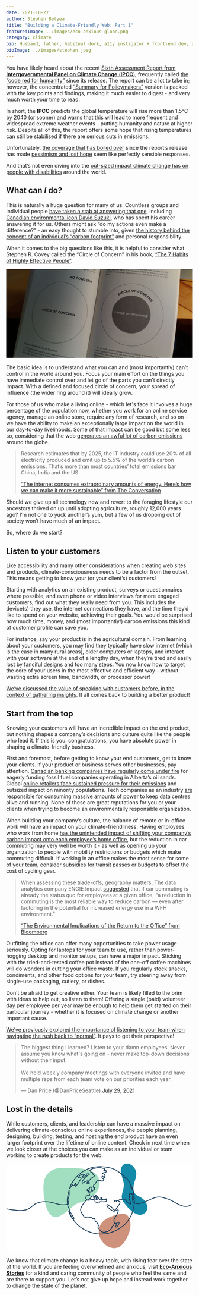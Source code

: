 ```yaml
---
date: 2021-10-27
author: Stephen Belyea
title: "Building a Climate-Friendly Web: Part 1"
featuredImage: ../images/eco-anxious-globe.png
category: climate
bio: Husband, father, habitual dork, a11y instigator + front-end dev, attempted writer, aspiring runner, ex-pat Maritimer. He/him.
bioImage: ../images/stephen.jpeg
---
```


You have likely heard about the recent [Sixth Assessment Report from **Intergovernmental Panel on Climate Change** (**IPCC**)](https://www.ipcc.ch/report/ar6/wg1/), frequently called [the “code red for humanity”](https://www.un.org/press/en/2021/sgsm20847.doc.htm#:~:text=Today%27s%20IPCC%20Working%20Group%201,of%20people%20at%20immediate%20risk.&text=Greenhouse%E2%80%91gas%20concentrations%20are%20at%20record%20levels.) since its release. The report can be a lot to take in; however, the concentrated [“Summary for Policymakers”](https://www.ipcc.ch/report/ar6/wg1/downloads/report/IPCC_AR6_WGI_SPM.pdf) version is packed with the key points and findings, making it much easier to digest - and very much worth your time to read.

In short, the **IPCC** predicts the global temperature will rise more than 1.5°C by 2040 (or sooner) and warns that this will lead to more frequent and widespread extreme weather events - putting humanity and nature at higher risk. Despite all of this, the report offers some hope that rising temperatures can still be stabilised if there are serious cuts in emissions.

Unfortunately, [the coverage that has boiled over](https://www.theatlantic.com/science/archive/2021/08/latest-ipcc-report-catastrophe/619698/) since the report’s release has made [pessimism and lost hope](https://www.forbes.com/sites/jamesconca/2021/08/16/latest-ipcc-report-predicts-disasteryet-again-but-not-much-will-happenyet-again/?sh=247420f037b9) seem like perfectly sensible responses.

And that’s not even diving into the [out-sized impact climate change has on people with disabilities](https://www.ohchr.org/EN/Issues/HRAndClimateChange/Pages/PersonsWithDisabilities.aspx) around the world.

## What can _I_ do?

This is naturally a huge question for many of us. Countless groups and individual people [have taken a stab at answering that one](https://heated.world/p/what-can-i-do-anything), including [Canadian environmental icon David Suzuki](https://davidsuzuki.org/what-you-can-do/top-10-ways-can-stop-climate-change/), who has spent his career answering it for us. Others might ask “do my actions even make a difference?” - an easy thought to stumble into, given [the history behind the concept of an individual’s “carbon footprint”](https://www.theguardian.com/commentisfree/2021/aug/23/big-oil-coined-carbon-footprints-to-blame-us-for-their-greed-keep-them-on-the-hook) and personal responsibility.

When it comes to the big questions like this, it is helpful to consider what Stephen R. Covey called the “Circle of Concern” in his book, [“The 7 Habits of Highly Effective People”](https://www.goodreads.com/book/show/36072.The_7_Habits_of_Highly_Effective_People).

![a larger circle representing concern around a smaller circle representing influence](../images/circle-of-concern.jpg)

The basic idea is to understand what you can and (most importantly) can’t control in the world around you. Focus your main effort on the things you have immediate control over and let go of the parts you can’t directly impact. With a defined and focused circle of concern, your spread of influence (the wider ring around it) will ideally grow.

For those of us who make a living online - which let's face it involves a huge percentage of the population now, whether you work for an online service agency, manage an online store, require any form of research, and so on - we have the ability to make an exceptionally large impact on the world in our day-to-day livelihoods. Some of that impact can be good but some less so, considering that the web [generates an awful lot of carbon emissions](https://www.nature.com/articles/d41586-018-06610-y) around the globe.

> Research estimates that by 2025, the IT industry could use 20% of all electricity produced and emit up to 5.5% of the world’s carbon emissions. That’s more than most countries’ total emissions bar China, India and the US.
>
> [“The internet consumes extraordinary amounts of energy. Here’s how we can make it more sustainable” from The Conversation](https://theconversation.com/the-internet-consumes-extraordinary-amounts-of-energy-heres-how-we-can-make-it-more-sustainable-160639)

Should we give up all technology now and revert to the foraging lifestyle our ancestors thrived on up until adopting agriculture, roughly 12,000 years ago? I’m not one to yuck another’s yum, but a few of us dropping out of society won’t have much of an impact.

So, where do we start?

## Listen to your customers

Like accessibility and many other considerations when creating web sites and products, climate-consciousness needs to be a factor from the outset. This means getting to know your (or your client’s) customers!

Starting with analytics on an existing product, surveys or questionnaires where possible, and even phone or video interviews for more engaged customers, find out what they really need from you. This includes the device(s) they use, the internet connections they have, and the time they’d like to spend on your website, achieving their goals. You would be surprised how much time, money, and (most importantly!) carbon emissions this kind of customer profile can save you.

For instance, say your product is in the agricultural domain. From learning about your customers, you may find they typically have slow internet (which is the case in many rural areas), older computers or laptops, and interact with your software at the end of a lengthy day, when they’re tired and easily lost by fanciful designs and too many steps. You now know how to target the core of your users in the most effective and efficient way - without wasting extra screen time, bandwidth, or processor power!

[We’ve discussed the value of speaking with customers before, in the context of gathering insights](https://heynova.io/blog/how-anyone-can-gather-insights-for-web-accessibility/). It all comes back to building a better product!

## Start from the top

Knowing your customers will have an incredible impact on the end product, but nothing shapes a company’s decisions and culture quite like the people who lead it. If this is you: congratulations, you have absolute power in shaping a climate-friendly business.

First and foremost, before getting to know your end customers, get to know your clients. If your product or business serves other businesses, pay attention. [Canadian banking companies have regularly come under fire](https://www.cbc.ca/news/business/canada-banks-fossil-fuels-report-1.5960845) for eagerly funding fossil fuel companies operating in Alberta’s oil sands. Global [online retailers face sustained pressure for their emissions](https://www.nbcnews.com/tech/tech-news/amazon-shareholders-demand-end-pollution-hitting-people-color-hardest-n1268413) and outsized impact on minority populations. Tech companies as an industry [are responsible for consuming massive amounts of power](https://www.newstatesman.com/spotlight/2020/11/big-techs-carbon-problem) to keep data centres alive and running. None of these are great reputations for you or your clients when trying to become an environmentally responsible organization.

When building your company’s culture, the balance of remote or in-office work will have an impact on your climate-friendliness. Having employees who work from home [has the unintended impact of shifting your company’s carbon impact onto each employee’s home office](https://earth.org/what-is-the-climate-impact-of-remote-work-policies/), but the reduction in car commuting may very well be worth it - as well as opening up your organization to people with mobility restrictions or budgets which make commuting difficult. If working in an office makes the most sense for some of your team, consider subsidies for transit passes or budgets to offset the cost of cycling gear.

> When assessing these trade-offs, geography matters. The data analytics company ENGIE Impact [suggested](https://www.engieimpact.com/insights/carbon-impact-remote-work) that if car commuting is already the status quo for employees at a given office, “a reduction in commuting is the most reliable way to reduce carbon — even after factoring in the potential for increased energy use in a WFH environment.”
>
> [“The Environmental Implications of the Return to the Office” from Bloomberg](https://www.bloomberg.com/news/articles/2021-03-29/is-telecommuting-really-greener-it-depends)

Outfitting the office can offer many opportunities to take power usage seriously. Opting for laptops for your team to use, rather than power-hogging desktop and monitor setups, can have a major impact. Sticking with the tried-and-tested coffee pot instead of the one-off coffee machines will do wonders in cutting your office waste. If you regularly stock snacks, condiments, and other food options for your team, try steering away from single-use packaging, cutlery, or dishes.

Don’t be afraid to get creative either. Your team is likely filled to the brim with ideas to help out, so listen to them! Offering a single (paid) volunteer day per employee per year may be enough to help them get started on their particular journey - whether it is focused on climate change or another important cause.

[We’ve previously explored the importance of listening to your team when navigating the rush back to “normal”](https://heynova.io/blog/can-normal-include-everyone/). It pays to get their perspective!

<blockquote class="twitter-tweet"><p lang="en" dir="ltr">The biggest thing I learned? Listen to your damn employees. Never assume you know what&#39;s going on - never make top-down decisions without their input.<br><br>We hold weekly company meetings with everyone invited and have multiple reps from each team vote on our priorities each year.</p>&mdash; Dan Price (@DanPriceSeattle) <a href="https://twitter.com/DanPriceSeattle/status/1420842812443070465?ref_src=twsrc%5Etfw">July 29, 2021</a></blockquote> <script async src="https://platform.twitter.com/widgets.js" charset="utf-8"></script>

## Lost in the details

While customers, clients, and leadership can have a massive impact on delivering climate-conscious online experiences, the people planning, designing, building, testing, and hosting the end product have an even larger footprint over the lifetime of online content. Check in next time when we look closer at the choices you can make as an individual or team working to create products for the web.

![line drawing of the earth with coloured shapes floating around it](../images/eco-anxious-globe.png)

We know that climate change is a heavy topic, with rising fear over the state of the world. If you are feeling overwhelmed and anxious, visit **[Eco-Anxious Stories](https://www.ecoanxious.ca/)** for a kind and caring community of people who feel the same and are there to support you. Let’s not give up hope and instead work together to change the state of the planet.
